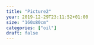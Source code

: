 ```yaml
---
title: "Picture2"
year: 2019-12-29T23:11:52+01:00
size: "160x80cm"
categories: ["oil"]
draft: false
---
```

